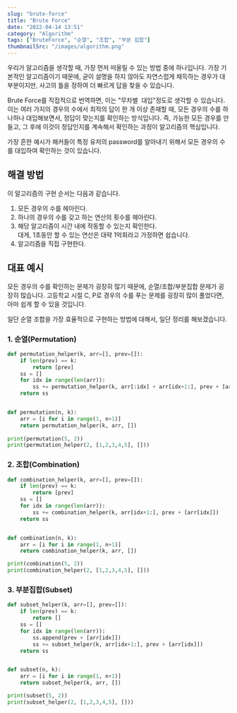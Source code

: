 ```yaml
---
slug: "brute-force"
title: "Brute Force"
date: "2022-04-14 13:51"
category: "Algorithm"
tags: ["BruteForce", "순열", "조합", "부분 집합"]
thumbnailSrc: "/images/algorithm.png"
---
```


우리가 알고리즘을 생각할 때, 가장 먼저 떠올릴 수 있는 방법 중에 하나입니다. 가장 기본적인 알고리즘이기 때문에, 굳이 설명을 하지 않아도 자연스럽게 채득하는 경우가 대부분이지만, 사고의 틀을 정하여 더 빠르게 답을 찾을 수 있습니다.

Brute Force를 직접적으로 번역하면, 이는 "무차별  대입"정도로 생각할 수 있습니다. 이는 여러 가지의 경우의 수에서 최적의 답이 한 개 이상 존재할 때, 모든 경우의 수를 하나하나 대입해보면서, 정답이 맞는지를 확인하는 방식입니다. 즉, 가능한 모든 경우를 만들고, 그 후에 이것이 정답인지를 계속해서 확인하는 과정이 알고리즘의 핵심입니다.

가장 흔한 예시가 해커들이 특정 유저의 password를 알아내기 위해서 모든 경우의 수를 대입하여 확인하는 것이 있습니다.

## **해결 방법**

이 알고리즘의 구현 순서는 다음과 같습니다.

1. 모든 경우의 수를 헤아린다.
2. 하나의 경우의 수를 갖고 하는 연산의 횟수를 헤아린다.
3. 해당 알고리즘이 시간 내에 작동할 수 있는지 확인한다.  
    대게, 1초동안 할 수 있는 연산은 대략 1억회라고 가정하면 쉽습니다.
4. 알고리즘을 직접 구현한다.

## **대표 예시**

모든 경우의 수를 확인하는 문제가 굉장히 많기 때문에, 순열/조합/부분집합 문제가 굉장히 많습니다. 고등학교 시절 C, P로 경우의 수를 푸는 문제를 굉장히 많이 풀었다면, 아마 쉽게 할 수 있을 것입니다.

일단 순열 조합을 가장 효율적으로 구현하는 방법에 대해서, 일단 정리를 해보겠습니다.

### **1\. 순열(Permutation)**

```python
def permutation_helper(k, arr=[], prev=[]):
    if len(prev) == k:
        return [prev]
    ss = []
    for idx in range(len(arr)):
        ss += permutation_helper(k, arr[:idx] + arr[idx+1:], prev + [arr[idx]])
    return ss


def permutation(n, k):
    arr = [i for i in range(1, n+1)]
    return permutation_helper(k, arr, [])
    
print(permutation(5, 2))
print(permutation_helper(2, [1,2,3,4,5], []))
```

### **2\. 조합(Combination)**

```python
def combination_helper(k, arr=[], prev=[]):
    if len(prev) == k:
        return [prev]
    ss = []
    for idx in range(len(arr)):
        ss += combination_helper(k, arr[idx+1:], prev + [arr[idx]])
    return ss


def combination(n, k):
    arr = [i for i in range(1, n+1)]
    return combination_helper(k, arr, [])

print(combination(5, 2))
print(combination_helper(2, [1,2,3,4,5], []))
```

### **3\. 부분집합(Subset)**

```python
def subset_helper(k, arr=[], prev=[]):
    if len(prev) == k:
        return []
    ss = []
    for idx in range(len(arr)):
        ss.append(prev + [arr[idx]])
        ss += subset_helper(k, arr[idx+1:], prev + [arr[idx]])
    return ss


def subset(n, k):
    arr = [i for i in range(1, n+1)]
    return subset_helper(k, arr, [])

print(subset(5, 2))
print(subset_helper(2, [1,2,3,4,5], []))
```

